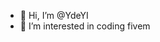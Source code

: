 - 👋 Hi, I’m @YdeYI
- 👀 I’m interested in coding fivem

<!---
YdeYI/YdeYI is a ✨ special ✨ repository because its `README.md` (this file) appears on your GitHub profile.
You can click the Preview link to take a look at your changes.
--->
